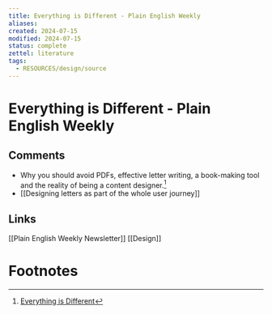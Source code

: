 ```yaml
---
title: Everything is Different - Plain English Weekly
aliases: 
created: 2024-07-15
modified: 2024-07-15
status: complete
zettel: literature
tags:
  - RESOURCES/design/source
---
```

# Everything is Different - Plain English Weekly
## Comments
- Why you should avoid PDFs, effective letter writing, a book-making tool and the reality of being a content designer.[^1]
- [[Designing letters as part of the whole user journey]]

## Links
[[Plain English Weekly Newsletter]]
[[Design]]
# Footnotes

[^1]: [Everything is Different](https://www.plainenglish.club/everything-is-different/)